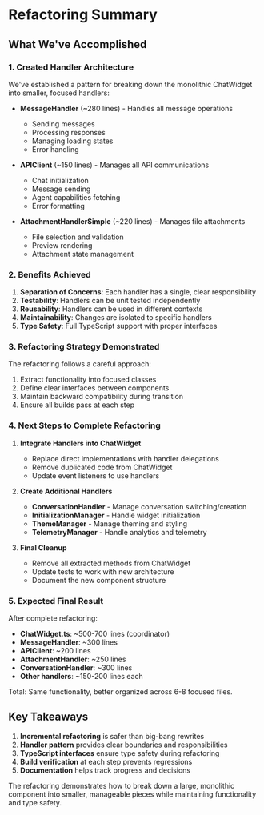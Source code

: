# Refactoring Summary

## What We've Accomplished

### 1. Created Handler Architecture
We've established a pattern for breaking down the monolithic ChatWidget into smaller, focused handlers:

- **MessageHandler** (~280 lines) - Handles all message operations
  - Sending messages
  - Processing responses
  - Managing loading states
  - Error handling
  
- **APIClient** (~150 lines) - Manages all API communications
  - Chat initialization
  - Message sending
  - Agent capabilities fetching
  - Error formatting
  
- **AttachmentHandlerSimple** (~220 lines) - Manages file attachments
  - File selection and validation
  - Preview rendering
  - Attachment state management

### 2. Benefits Achieved

1. **Separation of Concerns**: Each handler has a single, clear responsibility
2. **Testability**: Handlers can be unit tested independently
3. **Reusability**: Handlers can be used in different contexts
4. **Maintainability**: Changes are isolated to specific handlers
5. **Type Safety**: Full TypeScript support with proper interfaces

### 3. Refactoring Strategy Demonstrated

The refactoring follows a careful approach:
1. Extract functionality into focused classes
2. Define clear interfaces between components
3. Maintain backward compatibility during transition
4. Ensure all builds pass at each step

### 4. Next Steps to Complete Refactoring

1. **Integrate Handlers into ChatWidget**
   - Replace direct implementations with handler delegations
   - Remove duplicated code from ChatWidget
   - Update event listeners to use handlers

2. **Create Additional Handlers**
   - **ConversationHandler** - Manage conversation switching/creation
   - **InitializationManager** - Handle widget initialization
   - **ThemeManager** - Manage theming and styling
   - **TelemetryManager** - Handle analytics and telemetry

3. **Final Cleanup**
   - Remove all extracted methods from ChatWidget
   - Update tests to work with new architecture
   - Document the new component structure

### 5. Expected Final Result

After complete refactoring:
- **ChatWidget.ts**: ~500-700 lines (coordinator)
- **MessageHandler**: ~300 lines
- **APIClient**: ~200 lines
- **AttachmentHandler**: ~250 lines
- **ConversationHandler**: ~300 lines
- **Other handlers**: ~150-200 lines each

Total: Same functionality, better organized across 6-8 focused files.

## Key Takeaways

1. **Incremental refactoring** is safer than big-bang rewrites
2. **Handler pattern** provides clear boundaries and responsibilities
3. **TypeScript interfaces** ensure type safety during refactoring
4. **Build verification** at each step prevents regressions
5. **Documentation** helps track progress and decisions

The refactoring demonstrates how to break down a large, monolithic component into smaller, manageable pieces while maintaining functionality and type safety.